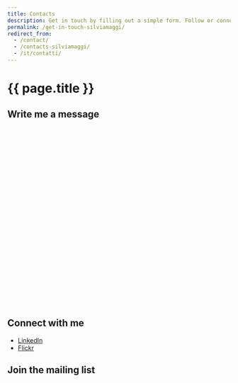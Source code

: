 ```yaml
---
title: Contacts
description: Get in touch by filling out a simple form. Follow or connect on social media such as LinkedIn and Flickr. Subscribe to my newsletter.
permalink: /get-in-touch-silviamaggi/
redirect_from:
  - /contact/
  - /contacts-silviamaggi/
  - /it/contatti/
---
```

# {{ page.title }}

## Write me a message

<div data-tf-widget="pLyazv5E" data-tf-hide-headers style="width:100%;height:400px;"></div><script src="https://embed.typeform.com/next/embed.js"></script>

## Connect with me

* [LinkedIn](https://www.linkedin.com/in/silviamaggi/)
* [Flickr](https://www.flickr.com/photos/silvia-m/)

## Join the mailing list